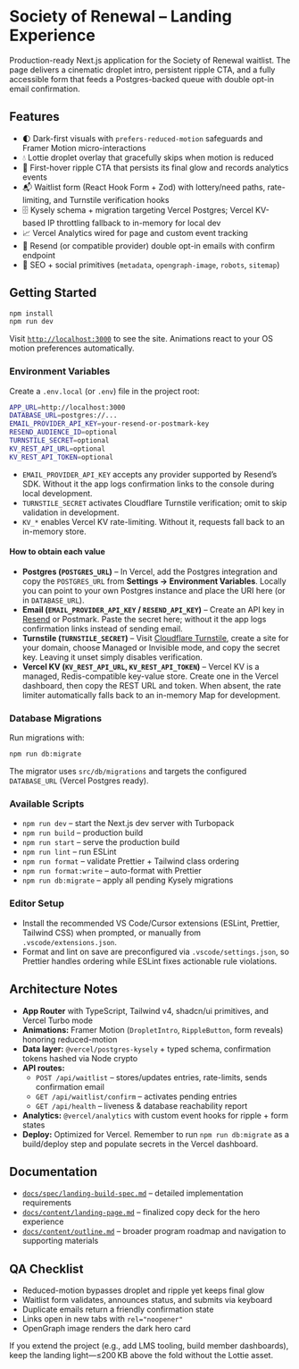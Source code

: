 # Society of Renewal – Landing Experience

Production-ready Next.js application for the Society of Renewal waitlist. The page delivers a cinematic droplet intro, persistent ripple CTA, and a fully accessible form that feeds a Postgres-backed queue with double opt-in email confirmation.

## Features

- 🌓 Dark-first visuals with `prefers-reduced-motion` safeguards and Framer Motion micro-interactions
- 💧 Lottie droplet overlay that gracefully skips when motion is reduced
- 🌊 First-hover ripple CTA that persists its final glow and records analytics events
- 📬 Waitlist form (React Hook Form + Zod) with lottery/need paths, rate-limiting, and Turnstile verification hooks
- 🗄️ Kysely schema + migration targeting Vercel Postgres; Vercel KV-based IP throttling fallback to in-memory for local dev
- 📈 Vercel Analytics wired for page and custom event tracking
- 📮 Resend (or compatible provider) double opt-in emails with confirm endpoint
- 🔐 SEO + social primitives (`metadata`, `opengraph-image`, `robots`, `sitemap`)

## Getting Started

```bash
npm install
npm run dev
```

Visit [`http://localhost:3000`](http://localhost:3000) to see the site. Animations react to your OS motion preferences automatically.

### Environment Variables

Create a `.env.local` (or `.env`) file in the project root:

```bash
APP_URL=http://localhost:3000
DATABASE_URL=postgres://...
EMAIL_PROVIDER_API_KEY=your-resend-or-postmark-key
RESEND_AUDIENCE_ID=optional
TURNSTILE_SECRET=optional
KV_REST_API_URL=optional
KV_REST_API_TOKEN=optional
```

- `EMAIL_PROVIDER_API_KEY` accepts any provider supported by Resend’s SDK. Without it the app logs confirmation links to the console during local development.
- `TURNSTILE_SECRET` activates Cloudflare Turnstile verification; omit to skip validation in development.
- `KV_*` enables Vercel KV rate-limiting. Without it, requests fall back to an in-memory store.

#### How to obtain each value

- **Postgres (`POSTGRES_URL`)** – In Vercel, add the Postgres integration and copy the `POSTGRES_URL` from **Settings → Environment Variables**. Locally you can point to your own Postgres instance and place the URI here (or in `DATABASE_URL`).
- **Email (`EMAIL_PROVIDER_API_KEY` / `RESEND_API_KEY`)** – Create an API key in [Resend](https://resend.com/dashboard/api-keys) or Postmark. Paste the secret here; without it the app logs confirmation links instead of sending email.
- **Turnstile (`TURNSTILE_SECRET`)** – Visit [Cloudflare Turnstile](https://dash.cloudflare.com/?to=/:account/turnstile), create a site for your domain, choose Managed or Invisible mode, and copy the secret key. Leaving it unset simply disables verification.
- **Vercel KV (`KV_REST_API_URL`, `KV_REST_API_TOKEN`)** – Vercel KV is a managed, Redis-compatible key-value store. Create one in the Vercel dashboard, then copy the REST URL and token. When absent, the rate limiter automatically falls back to an in-memory Map for development.

### Database Migrations

Run migrations with:

```bash
npm run db:migrate
```

The migrator uses `src/db/migrations` and targets the configured `DATABASE_URL` (Vercel Postgres ready).

### Available Scripts

- `npm run dev` – start the Next.js dev server with Turbopack
- `npm run build` – production build
- `npm run start` – serve the production build
- `npm run lint` – run ESLint
- `npm run format` – validate Prettier + Tailwind class ordering
- `npm run format:write` – auto-format with Prettier
- `npm run db:migrate` – apply all pending Kysely migrations

### Editor Setup

- Install the recommended VS Code/Cursor extensions (ESLint, Prettier, Tailwind CSS) when prompted, or manually from `.vscode/extensions.json`.
- Format and lint on save are preconfigured via `.vscode/settings.json`, so Prettier handles ordering while ESLint fixes actionable rule violations.

## Architecture Notes

- **App Router** with TypeScript, Tailwind v4, shadcn/ui primitives, and Vercel Turbo mode
- **Animations:** Framer Motion (`DropletIntro`, `RippleButton`, form reveals) honoring reduced-motion
- **Data layer:** `@vercel/postgres-kysely` + typed schema, confirmation tokens hashed via Node crypto
- **API routes:**
  - `POST /api/waitlist` – stores/updates entries, rate-limits, sends confirmation email
  - `GET /api/waitlist/confirm` – activates pending entries
  - `GET /api/health` – liveness & database reachability report
- **Analytics:** `@vercel/analytics` with custom event hooks for ripple + form states
- **Deploy:** Optimized for Vercel. Remember to run `npm run db:migrate` as a build/deploy step and populate secrets in the Vercel dashboard.

## Documentation

- [`docs/spec/landing-build-spec.md`](docs/spec/landing-build-spec.md) – detailed implementation requirements
- [`docs/content/landing-page.md`](docs/content/landing-page.md) – finalized copy deck for the hero experience
- [`docs/content/outline.md`](docs/content/outline.md) – broader program roadmap and navigation to supporting materials

## QA Checklist

- Reduced-motion bypasses droplet and ripple yet keeps final glow
- Waitlist form validates, announces status, and submits via keyboard
- Duplicate emails return a friendly confirmation state
- Links open in new tabs with `rel="noopener"`
- OpenGraph image renders the dark hero card

If you extend the project (e.g., add LMS tooling, build member dashboards), keep the landing light—≤200 KB above the fold without the Lottie asset.
